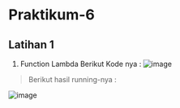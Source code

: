 # Praktikum-6
## Latihan 1

1. Function Lambda
Berikut Kode nya :
![image](https://user-images.githubusercontent.com/115475424/205445723-f095e56b-26be-41f2-a9ef-b4729081f0c2.png)


> Berikut hasil running-nya :

![image](https://user-images.githubusercontent.com/115475424/205445775-861e6ada-79a3-48e2-9aec-485ab90bd0f8.png)



